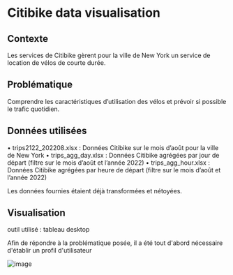 # Citibike data visualisation

## Contexte 
Les services de Citibike gèrent pour la ville de New York un service de location de vélos de courte durée.

## Problématique
Comprendre les caractéristiques d’utilisation des vélos et prévoir si possible le trafic quotidien.

## Données utilisées 
•	trips2122_202208.xlsx : Données Citibike sur le mois d’août pour la ville de New York
•	trips_agg_day.xlsx : Données Citibike agrégées par jour de départ (filtre sur le mois d’août et l’année 2022)
•	trips_agg_hour.xlsx : Données Citibike agrégées par heure de départ (filtre sur le mois d’août et l’année 2022)

Les données fournies étaient déjà transformées et nétoyées.

## Visualisation
outil utilisé : tableau desktop

Afin de répondre à la problématique posée, il a été tout d'abord nécessaire d'établir un profil d'utilisateur

![image](https://github.com/Benzer974/Citibike_data_visualisation/assets/114593265/14e76a15-247d-40ab-881c-891f24c97256)

